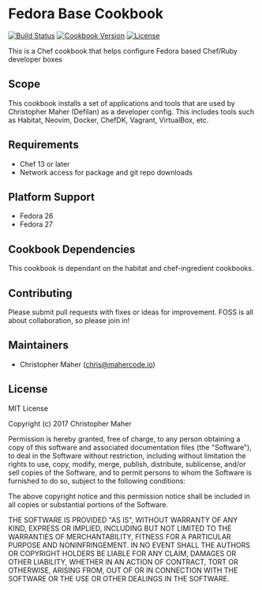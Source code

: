 # Fedora Base Cookbook

[![Build Status](https://travis-ci.org/Defilan/chef_fedora_base.svg?branch=master)](https://travis-ci.org/Defilan/chef_fedora_base) [![Cookbook Version](https://img.shields.io/badge/cookbook-0.1.2-blue.svg)](https://supermarket.chef.io/cookbooks/chef_fedora_base) [![License](https://img.shields.io/badge/license-MIT-brightgreen.svg)](https://choosealicense.com/licenses/mit)

This is a Chef cookbook that helps configure Fedora based Chef/Ruby developer boxes

## Scope

This cookbook installs a set of applications and tools that are used by Christopher Maher (Defilan) as a developer
config. This includes tools such as Habitat, Neovim, Docker, ChefDK, Vagrant, VirtualBox, etc.

## Requirements

- Chef 13 or later
- Network access for package and git repo downloads

## Platform Support

- Fedora 26
- Fedora 27

## Cookbook Dependencies

This cookbook is dependant on the habitat and chef-ingredient cookbooks.

## Contributing

Please submit pull requests with fixes or ideas for improvement. FOSS is all about collaboration, so please join in!

## Maintainers

- Christopher Maher ([chris@mahercode.io](mailto:chris@mahercode.io))

## License

MIT License

Copyright (c) 2017 Christopher Maher

Permission is hereby granted, free of charge, to any person obtaining a copy
of this software and associated documentation files (the "Software"), to deal
in the Software without restriction, including without limitation the rights
to use, copy, modify, merge, publish, distribute, sublicense, and/or sell
copies of the Software, and to permit persons to whom the Software is
furnished to do so, subject to the following conditions:

The above copyright notice and this permission notice shall be included in all
copies or substantial portions of the Software.

THE SOFTWARE IS PROVIDED "AS IS", WITHOUT WARRANTY OF ANY KIND, EXPRESS OR
IMPLIED, INCLUDING BUT NOT LIMITED TO THE WARRANTIES OF MERCHANTABILITY,
FITNESS FOR A PARTICULAR PURPOSE AND NONINFRINGEMENT. IN NO EVENT SHALL THE
AUTHORS OR COPYRIGHT HOLDERS BE LIABLE FOR ANY CLAIM, DAMAGES OR OTHER
LIABILITY, WHETHER IN AN ACTION OF CONTRACT, TORT OR OTHERWISE, ARISING FROM,
OUT OF OR IN CONNECTION WITH THE SOFTWARE OR THE USE OR OTHER DEALINGS IN THE
SOFTWARE.
